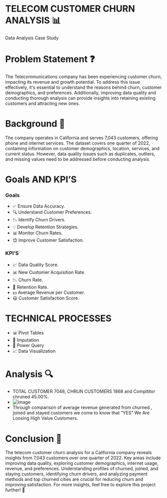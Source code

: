 # TELECOM CUSTOMER CHURN ANALYSIS 📊
Data Analysis Case Study

# Problem Statement ❓
The Telecommunications company has been experiencing customer churn, impacting its revenue and growth potential. To address this issue effectively, it's essential to understand the reasons behind churn, customer demographics, and preferences. Additionally, improving data quality and conducting thorough analysis can provide insights into retaining existing customers and attracting new ones.

# Background 📝

The company operates in California and serves 7,043 customers, offering phone and internet services. The dataset covers one quarter of 2022, containing information on customer demographics, location, services, and current status. However, data quality issues such as duplicates, outliers, and missing values need to be addressed before conducting analysis.



# Goals AND KPI’S
 ### Goals
- ✅ Ensure Data Accuracy.
- 🔍 Understand Customer Preferences.
- 📉 Identify Churn Drivers.
- 💡 Develop Retention Strategies.
- 📊 Monitor Churn Rates.
- 😊 Improve Customer Satisfaction.

### KPI’S

- 📈 Data Quality Score.
- 📊 New Customer Acquisition Rate.
- 📉 Churn Rate.
- 🔄 Retention Rate.
- 💵 Average Revenue per Customer.
- 😃 Customer Satisfaction Score.
  
# TECHNICAL PROCESSES
- 📊 Pivot Tables
- 🔄 Imputation
- 🔧 Power Query
- 📈 Data Visualization


# Analysis 🔍
- TOTAL CUSTOMER 7048, CHRUN CUSTOMERS 1868 and Compititor chruned 45.00%.
- ![image](https://github.com/user-attachments/assets/3e1a2f34-9179-48c4-a32e-450c7c696d8a)
- Through comparison of average revenue generated from churned , joined and stayed customers we come to know that “YES” We Are Loosing High Value Customers.

# Conclusion 📘
The telecom customer churn analysis for a California company reveals insights from 7,043 customers over one quarter of 2022. Key areas include improving data quality, exploring customer demographics, internet usage, revenue, and preferences. Understanding profiles of churned, joined, and staying customers, identifying churn drivers, and analyzing payment methods and top churned cities are crucial for reducing churn and improving satisfaction.
For more insights, feel free to explore this project further! 🚀


